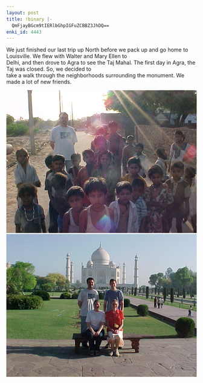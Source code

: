 ```yaml
---
layout: post
title: !binary |-
  QmFjayBGcm9tIERlbGhpIGFuZCBBZ3JhDQ==
enki_id: 4443
---
```


We just finished our last trip up North before we pack up and go home to
Louisville. We flew with Walter and Mary Ellen to  
Delhi, and then drove to Agra to see the Taj Mahal. The first day in
Agra, the Taj was closed. So, we decided to  
take a walk through the neighborhoods surrounding the monument. We made
a lot of new friends.

<p>
<img src="/images/ChadAndKids.jpg">  
<br>  
<img src="/images/KellyMEChadWalterAtTaj.jpg">
